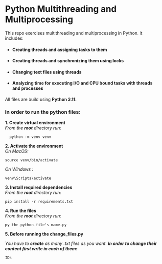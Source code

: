 # Python Multithreading and Multiprocessing


This repo exercises multithreading and multiprocessing in Python. It includes:
   * #### Creating threads and assigning tasks to them  
   * #### Creating threads and synchronizing them using locks   
   * #### Changing text files using threads
   * #### Analyzing time for executing I/O and CPU bound tasks with threads and processes

All files are build using **Python 3.11**.

### In order to run the python files:
**1. Create virtual environment**  
*From the **root** directory run:*

      python -m venv venv  

**2. Activate the environment**  
*On MacOS:* 

    source venv/bin/activate
*On Windows :*  

    venv\Scripts\activate

**3. Install required dependencies**  
*From the **root** directory run:* 

    pip install -r requirements.txt  

**4. Run the files**  
*From the **root** directory run:* 

    py the-python-file's-name.py  
**5. Before running the change_files.py**

*You have to **create** as many .txt files as you want. **In order to change their content first write in each of them:*** 

    IDs